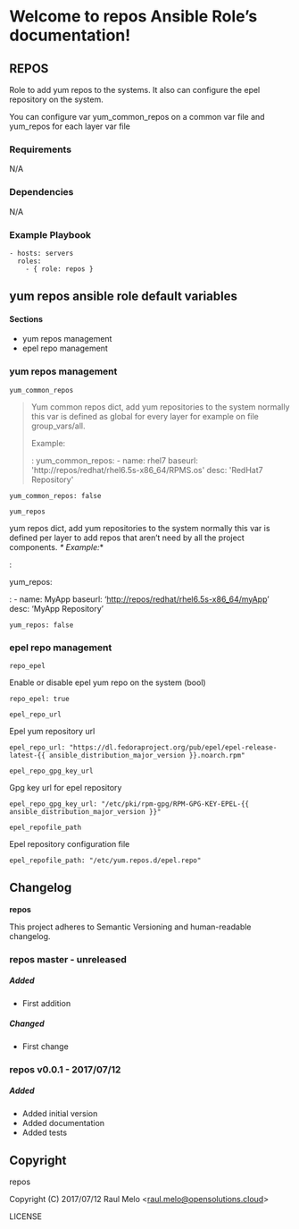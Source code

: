 Welcome to repos Ansible Role’s documentation!
==============================================

REPOS
-----

Role to add yum repos to the systems. It also can configure the epel
repository on the system.

You can configure var yum\_common\_repos on a common var file and
yum\_repos for each layer var file

### Requirements

N/A

### Dependencies

N/A

### Example Playbook

    - hosts: servers
      roles:
        - { role: repos }

yum repos ansible role default variables
----------------------------------------

#### Sections

-   yum repos management
-   epel repo management

### yum repos management

`yum_common_repos`

> Yum common repos dict, add yum repositories to the system normally
> this var is defined as global for every layer for example on file
> group\_vars/all.
>
> Example:
>
> :   yum_common_repos:
>           - name: rhel7
>             baseurl: 'http://repos/redhat/rhel6.5s-x86_64/RPMS.os'
>             desc: 'RedHat7 Repository'
>
    yum_common_repos: false

`yum_repos`

yum repos dict, add yum repositories to the system normally this var is
defined per layer to add repos that aren’t need by all the project
components. *\* Example:*\*

:

yum\_repos:

:   -   name: MyApp baseurl:
        ‘<http://repos/redhat/rhel6.5s-x86_64/myApp>’ desc: ‘MyApp
        Repository’

<!-- -->

    yum_repos: false

### epel repo management

`repo_epel`

Enable or disable epel yum repo on the system (bool)

    repo_epel: true

`epel_repo_url`

Epel yum repository url

    epel_repo_url: "https://dl.fedoraproject.org/pub/epel/epel-release-latest-{{ ansible_distribution_major_version }}.noarch.rpm"

`epel_repo_gpg_key_url`

Gpg key url for epel repository

    epel_repo_gpg_key_url: "/etc/pki/rpm-gpg/RPM-GPG-KEY-EPEL-{{ ansible_distribution_major_version }}"

`epel_repofile_path`

Epel repository configuration file

    epel_repofile_path: "/etc/yum.repos.d/epel.repo"

Changelog
---------

**repos**

This project adheres to Semantic Versioning and human-readable
changelog.

### repos master - unreleased

##### Added

-   First addition

##### Changed

-   First change

### repos v0.0.1 - 2017/07/12

##### Added

-   Added initial version
-   Added documentation
-   Added tests

Copyright
---------

repos

Copyright (C) 2017/07/12 Raul Melo
&lt;<raul.melo@opensolutions.cloud>&gt;

LICENSE
